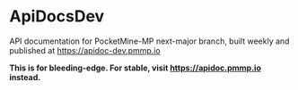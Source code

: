 # ApiDocsDev

API documentation for PocketMine-MP next-major branch, built weekly and published at https://apidoc-dev.pmmp.io

**This is for bleeding-edge. For stable, visit https://apidoc.pmmp.io instead.**
